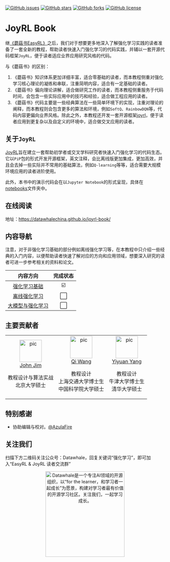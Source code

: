  [![GitHub issues](https://img.shields.io/github/issues/datawhalechina/joyrl-book)](https://github.com/datawhalechina/joyrl-book/issues) [![GitHub stars](https://img.shields.io/github/stars/datawhalechina/joyrl-book)](https://github.com/datawhalechina/joyrl-book/stargazers) [![GitHub forks](https://img.shields.io/github/forks/datawhalechina/joyrl-book)](https://github.com/datawhalechina/joyrl-book/network) [![GitHub license](https://img.shields.io/github/license/datawhalechina/joyrl-book)](https://github.com/datawhalechina/joyrl-book/blob/master/LICENSE)
# JoyRL Book

继[《蘑菇书EasyRL》](https://github.com/datawhalechina/easy-rl)之后，我们对于想要更多地深入了解强化学习实践的读者准备了一套全新的教程，帮助读者快速入门强化学习的代码实践，并辅以一套开源代码框架`JoyRL`，便于读者适应业界应用研究风格的代码。

与《蘑菇书》的区别：

1. 《蘑菇书》知识体系更加详细丰富，适合零基础的读者，而本教程侧重对强化学习核心理论的凝练和串联，注重简明内容，适合有一定基础的读者。
2. 《蘑菇书》偏向理论讲解，适合做研究工作的读者，而本教程侧重服务于代码时间，会包含一些实际应用中的技巧和经验，适合做工程应用的读者。
3. 《蘑菇书》代码主要是一些经典算法在一些简单环境下的实现，注重对理论的阐释，而本教程则会包含更多的算法和环境，例如`SoftQ`、`RainbowDQN`等，代码内容更偏向业界风格。除此之外，本教程还开发一套开源框架[joyrl](https://github.com/datawhalechina/joyrl)，便于读者应用到更复杂以及自定义的环境中，适合做交叉应用的读者。

## 关于`JoyRL`

[JoyRL](https://github.com/datawhalechina/joyrl)旨在建立一套帮助初学者或交叉学科研究者快速入门强化学习的代码生态。它以`PiP`包的形式开发开源框架，英文注释，会比离线版更加集成，更加高效，并且会去掉一些实际并不常用的基础算法，例如`Q-learning`等等，适合需要大规模环境应用的读者进阶使用。

此外，本书中的演示代码会在以`Jupyter Notebook`的形式呈现，具体在[notebooks](./notebooks)文件夹中。

## 在线阅读

地址：https://datawhalechina.github.io/joyrl-book/

## 内容导航

注意，对于非强化学习基础的部分例如离线强化学习等，在本教程中只介绍一些经典的入门内容，以便帮助读者快速了解对应的方向和应用领域，想要深入研究的读者可进一步参考相关的资料和论文。

|               内容方向              | 完成状态 |
| :-------------------------------: | :--: |
|       [强化学习基础](https://datawhalechina.github.io/joyrl-book/#/rl_basic/README)       | ☑️ |
| [离线强化学习](https://datawhalechina.github.io/joyrl-book/#/offline_rl/README) |⬜|
| [大模型与强化学习](https://datawhalechina.github.io/joyrl-book/#/llm_rl/README) |⬜|

## 主要贡献者

<table border="0">
  <tbody>
    <tr align="center" >
        <td>
         <a href="https://github.com/JohnJim0816"><img width="70" height="70" src="https://github.com/JohnJim0816.png?s=40" alt="pic"></a><br>
         <a href="https://github.com/JohnJim0816">John Jim</a>
         <p>教程设计与算法实战<br> 北京大学硕士 </p>
        </td>
        <td>
            <a href="https://github.com/qiwang067"><img width="70" height="70" src="https://github.com/qiwang067.png?s=40" alt="pic"></a><br>
            <a href="https://github.com/qiwang067">Qi Wang</a> 
            <p>教程设计<br> 上海交通大学博士生<br> 中国科学院大学硕士</p>
        </td>
        <td>
            <a href="https://github.com/yyysjz1997"><img width="70" height="70" src="https://github.com/yyysjz1997.png?s=40" alt="pic"></a><br>
            <a href="https://github.com/yyysjz1997">Yiyuan Yang</a> 
            <p>教程设计 <br> 牛津大学博士生<br> 清华大学硕士</p>
        </td>
    </tr>
  </tbody>
</table>

## 特别感谢

* 协助编辑与校对。[@AzulaFire](https://github.com/limafang)

## 关注我们

扫描下方二维码关注公众号：Datawhale，回复关键词“强化学习”，即可加入“EasyRL & JoyRL 读者交流群”
<div align=center><img src="https://raw.githubusercontent.com/datawhalechina/easy-rl/master/docs/res/qrcode.jpeg" width = "250" height = "270" alt="Datawhale是一个专注AI领域的开源组织，以“for the learner，和学习者一起成长”为愿景，构建对学习者最有价值的开源学习社区。关注我们，一起学习成长。"></div>